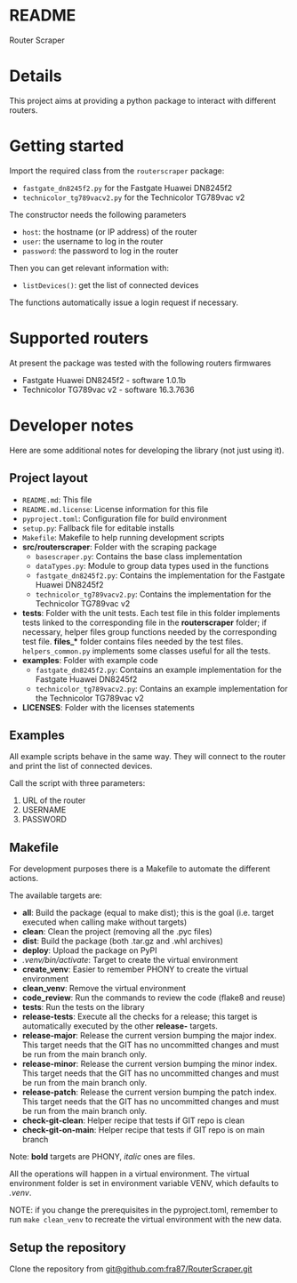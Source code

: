 # README

Router Scraper

# Details

This project aims at providing a python package to interact with different
routers.

# Getting started

Import the required class from the `routerscraper` package:

- `fastgate_dn8245f2.py` for the Fastgate Huawei DN8245f2
- `technicolor_tg789vacv2.py` for the Technicolor TG789vac v2

The constructor needs the following parameters
- `host`: the hostname (or IP address) of the router
- `user`: the username to log in the router
- `password`: the password to log in the router

Then you can get relevant information with:
- `listDevices()`: get the list of connected devices

The functions automatically issue a login request if necessary.

# Supported routers

At present the package was tested with the following routers firmwares

- Fastgate Huawei DN8245f2 - software 1.0.1b
- Technicolor TG789vac v2 - software 16.3.7636

# Developer notes

Here are some additional notes for developing the library (not just using it).

## Project layout

- `README.md`: This file
- `README.md.license`: License information for this file
- `pyproject.toml`: Configuration file for build environment
- `setup.py`: Fallback file for editable installs
- `Makefile`: Makefile to help running development scripts
- **src/routerscraper**: Folder with the scraping package
    - `basescraper.py`: Contains the base class implementation
    - `dataTypes.py`: Module to group data types used in the functions
    - `fastgate_dn8245f2.py`: Contains the implementation for the Fastgate
                              Huawei DN8245f2
    - `technicolor_tg789vacv2.py`: Contains the implementation for the
                                   Technicolor TG789vac v2
- **tests**: Folder with the unit tests. Each test file in this folder
             implements tests linked to the corresponding file in the
             **routerscraper** folder; if necessary, helper files group
             functions needed by the corresponding test file. **files_\***
             folder contains files needed by the test files.
             `helpers_common.py` implements some classes useful for all the
             tests.
- **examples**: Folder with example code
    - `fastgate_dn8245f2.py`: Contains an example implementation for the
                              Fastgate Huawei DN8245f2
    - `technicolor_tg789vacv2.py`: Contains an example implementation for the
                                   Technicolor TG789vac v2
- **LICENSES**: Folder with the licenses statements

## Examples

All example scripts behave in the same way. They will connect to the router and
print the list of connected devices.

Call the script with three parameters:

1. URL of the router
2. USERNAME
3. PASSWORD

## Makefile

For development purposes there is a Makefile to automate the different actions.

The available targets are:

- **all**: Build the package (equal to make dist); this is the goal (i.e.
           target executed when calling make without targets)
- **clean**: Clean the project (removing all the .pyc files)
- **dist**: Build the package (both .tar.gz and .whl archives)
- **deploy**: Upload the package on PyPI
- *.venv/bin/activate*: Target to create the virtual environment
- **create_venv**: Easier to remember PHONY to create the virtual environment
- **clean_venv**: Remove the virtual environment
- **code_review**: Run the commands to review the code (flake8 and reuse)
- **tests**: Run the tests on the library
- **release-tests**: Execute all the checks for a release; this target is
                     automatically executed by the other **release-** targets.
- **release-major**: Release the current version bumping the major index. This
                     target needs that the GIT has no uncommitted changes and
                     must be run from the main branch only.
- **release-minor**: Release the current version bumping the minor index. This
                     target needs that the GIT has no uncommitted changes and
                     must be run from the main branch only.
- **release-patch**: Release the current version bumping the patch index. This
                     target needs that the GIT has no uncommitted changes and
                     must be run from the main branch only.
- **check-git-clean**: Helper recipe that tests if GIT repo is clean
- **check-git-on-main**: Helper recipe that tests if GIT repo is on main branch

Note: **bold** targets are PHONY, *italic* ones are files.

All the operations will happen in a virtual environment. The virtual
environment folder is set in environment variable VENV, which defaults to
*.venv*.

NOTE: if you change the prerequisites in the pyproject.toml, remember to run
`make clean_venv` to recreate the virtual environment with the new data.

## Setup the repository

Clone the repository from
[git@github.com:fra87/RouterScraper.git](git@github.com:fra87/RouterScraper.git)
